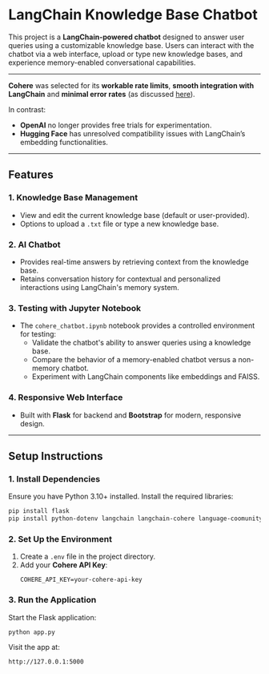 
# LangChain Knowledge Base Chatbot

This project is a **LangChain-powered chatbot** designed to answer user queries using a customizable knowledge base. Users can interact with the chatbot via a web interface, upload or type new knowledge bases, and experience memory-enabled conversational capabilities.
___

**Cohere** was selected for its **workable rate limits**, **smooth integration with LangChain** and **minimal error rates** (as discussed [here](https://medium.com/@lars.chr.wiik/best-embedding-model-openai-cohere-google-e5-bge-931bfa1962dc)).

In contrast:
- **OpenAI** no longer provides free trials for experimentation.
- **Hugging Face** has unresolved compatibility issues with LangChain’s embedding functionalities.

---

## **Features**

### **1. Knowledge Base Management**
- View and edit the current knowledge base (default or user-provided).
- Options to upload a `.txt` file or type a new knowledge base.

### **2. AI Chatbot**
- Provides real-time answers by retrieving context from the knowledge base.
- Retains conversation history for contextual and personalized interactions using LangChain's memory system.

### **3. Testing with Jupyter Notebook**
- The `cohere_chatbot.ipynb` notebook provides a controlled environment for testing:
  - Validate the chatbot's ability to answer queries using a knowledge base.
  - Compare the behavior of a memory-enabled chatbot versus a non-memory chatbot.
  - Experiment with LangChain components like embeddings and FAISS.

### **4. Responsive Web Interface**
- Built with **Flask** for backend and **Bootstrap** for modern, responsive design.

---

## **Setup Instructions**

### **1. Install Dependencies**
Ensure you have Python 3.10+ installed. Install the required libraries:
```bash
pip install flask
pip install python-dotenv langchain langchain-cohere language-coomunity faiss-cpu cohere
```

### **2. Set Up the Environment**
1. Create a `.env` file in the project directory.
2. Add your **Cohere API Key**:
   ```env
   COHERE_API_KEY=your-cohere-api-key
   ```

### **3. Run the Application**
Start the Flask application:
```bash
python app.py
```
Visit the app at:
```
http://127.0.0.1:5000
```